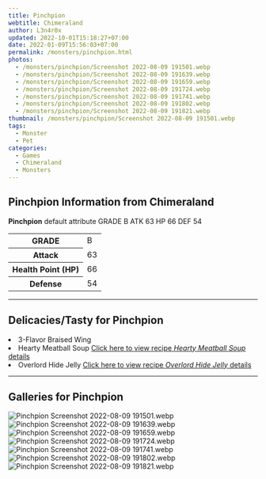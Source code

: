 ```yaml
---
title: Pinchpion
webtitle: Chimeraland
author: L3n4r0x
updated: 2022-10-01T15:18:27+07:00
date: 2022-01-09T15:56:03+07:00
permalink: /monsters/pinchpion.html
photos:
  - /monsters/pinchpion/Screenshot 2022-08-09 191501.webp
  - /monsters/pinchpion/Screenshot 2022-08-09 191639.webp
  - /monsters/pinchpion/Screenshot 2022-08-09 191659.webp
  - /monsters/pinchpion/Screenshot 2022-08-09 191724.webp
  - /monsters/pinchpion/Screenshot 2022-08-09 191741.webp
  - /monsters/pinchpion/Screenshot 2022-08-09 191802.webp
  - /monsters/pinchpion/Screenshot 2022-08-09 191821.webp
thumbnail: /monsters/pinchpion/Screenshot 2022-08-09 191501.webp
tags:
  - Monster
  - Pet
categories:
  - Games
  - Chimeraland
  - Monsters
---
```


<section id="bootstrap-wrapper"><link rel="stylesheet" href="https://cdn.statically.io/gh/dimaslanjaka/Web-Manajemen/40ac3225/css/bootstrap-4.5-wrapper.css"/><h1>Pinchpion Information from Chimeraland</h1><p><b>Pinchpion</b> default attribute GRADE B ATK 63 HP 66 DEF 54<table><tr><th>GRADE</th><td>B</td></tr><tr><th>Attack</th><td>63</td></tr><tr><th>Health Point (HP)</th><td>66</td></tr><tr><th>Defense</th><td>54</td></tr></table></p><hr/><h2>Delicacies/Tasty for Pinchpion</h2><li class="d-flex justify-content-between">3-Flavor Braised Wing </li><li class="d-flex justify-content-between">Hearty Meatball Soup <a href="/chimeraland/recipes/hearty-meatball-soup.html">Click here to view recipe <i>Hearty Meatball Soup</i> details</a></li><li class="d-flex justify-content-between">Overlord Hide Jelly <a href="/chimeraland/recipes/overlord-hide-jelly.html">Click here to view recipe <i>Overlord Hide Jelly</i> details</a></li><hr/><div id="gallery"><h2>Galleries for Pinchpion</h2><div class="row"><div class="col-lg-6 col-12"><img src="/chimeraland/monsters/pinchpion/Screenshot 2022-08-09 191501.webp" alt="Pinchpion Screenshot 2022-08-09 191501.webp"/></div><div class="col-lg-6 col-12"><img src="/chimeraland/monsters/pinchpion/Screenshot 2022-08-09 191639.webp" alt="Pinchpion Screenshot 2022-08-09 191639.webp"/></div><div class="col-lg-6 col-12"><img src="/chimeraland/monsters/pinchpion/Screenshot 2022-08-09 191659.webp" alt="Pinchpion Screenshot 2022-08-09 191659.webp"/></div><div class="col-lg-6 col-12"><img src="/chimeraland/monsters/pinchpion/Screenshot 2022-08-09 191724.webp" alt="Pinchpion Screenshot 2022-08-09 191724.webp"/></div><div class="col-lg-6 col-12"><img src="/chimeraland/monsters/pinchpion/Screenshot 2022-08-09 191741.webp" alt="Pinchpion Screenshot 2022-08-09 191741.webp"/></div><div class="col-lg-6 col-12"><img src="/chimeraland/monsters/pinchpion/Screenshot 2022-08-09 191802.webp" alt="Pinchpion Screenshot 2022-08-09 191802.webp"/></div><div class="col-lg-6 col-12"><img src="/chimeraland/monsters/pinchpion/Screenshot 2022-08-09 191821.webp" alt="Pinchpion Screenshot 2022-08-09 191821.webp"/></div></div></div></section>
